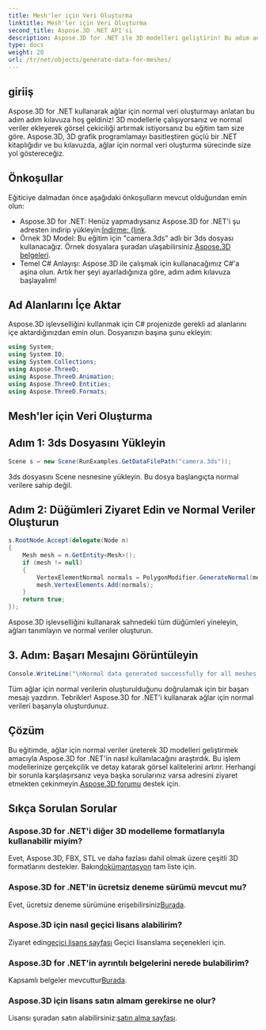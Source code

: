 ```yaml
---
title: Mesh'ler için Veri Oluşturma
linktitle: Mesh'ler için Veri Oluşturma
second_title: Aspose.3D .NET API'si
description: Aspose.3D for .NET ile 3D modelleri geliştirin! Bu adım adım kılavuzda ağlar için normal veriler oluşturmayı öğrenin. Gerçekçilik sadelikle buluşuyor.
type: docs
weight: 20
url: /tr/net/objects/generate-data-for-meshes/
---
```

## giriiş
Aspose.3D for .NET kullanarak ağlar için normal veri oluşturmayı anlatan bu adım adım kılavuza hoş geldiniz! 3D modellerle çalışıyorsanız ve normal veriler ekleyerek görsel çekiciliği artırmak istiyorsanız bu eğitim tam size göre. Aspose.3D, 3D grafik programlamayı basitleştiren güçlü bir .NET kitaplığıdır ve bu kılavuzda, ağlar için normal veri oluşturma sürecinde size yol göstereceğiz.
## Önkoşullar
Eğiticiye dalmadan önce aşağıdaki önkoşulların mevcut olduğundan emin olun:
- Aspose.3D for .NET: Henüz yapmadıysanız Aspose.3D for .NET'i şu adresten indirip yükleyin:[İndirme: {link](https://releases.aspose.com/3d/net/).
-  Örnek 3D Model: Bu eğitim için "camera.3ds" adlı bir 3ds dosyası kullanacağız. Örnek dosyalara şuradan ulaşabilirsiniz.[Aspose.3D belgeleri](https://reference.aspose.com/3d/net/).
- Temel C# Anlayışı: Aspose.3D ile çalışmak için kullanacağımız C#'a aşina olun.
Artık her şeyi ayarladığınıza göre, adım adım kılavuza başlayalım!
## Ad Alanlarını İçe Aktar
Aspose.3D işlevselliğini kullanmak için C# projenizde gerekli ad alanlarını içe aktardığınızdan emin olun. Dosyanızın başına şunu ekleyin:
```csharp
using System;
using System.IO;
using System.Collections;
using Aspose.ThreeD;
using Aspose.ThreeD.Animation;
using Aspose.ThreeD.Entities;
using Aspose.ThreeD.Formats;
```
## Mesh'ler için Veri Oluşturma
## Adım 1: 3ds Dosyasını Yükleyin
```csharp
Scene s = new Scene(RunExamples.GetDataFilePath("camera.3ds"));
```
3ds dosyasını Scene nesnesine yükleyin. Bu dosya başlangıçta normal verilere sahip değil.
## Adım 2: Düğümleri Ziyaret Edin ve Normal Veriler Oluşturun
```csharp
s.RootNode.Accept(delegate(Node n)
{
    Mesh mesh = n.GetEntity<Mesh>();
    if (mesh != null)
    {
        VertexElementNormal normals = PolygonModifier.GenerateNormal(mesh);
        mesh.VertexElements.Add(normals);
    }
    return true;
});
```
Aspose.3D işlevselliğini kullanarak sahnedeki tüm düğümleri yineleyin, ağları tanımlayın ve normal veriler oluşturun.
## 3. Adım: Başarı Mesajını Görüntüleyin
```csharp
Console.WriteLine("\nNormal data generated successfully for all meshes.");
```
Tüm ağlar için normal verilerin oluşturulduğunu doğrulamak için bir başarı mesajı yazdırın.
Tebrikler! Aspose.3D for .NET'i kullanarak ağlar için normal verileri başarıyla oluşturdunuz.
## Çözüm
Bu eğitimde, ağlar için normal veriler üreterek 3D modelleri geliştirmek amacıyla Aspose.3D for .NET'in nasıl kullanılacağını araştırdık. Bu işlem modellerinize gerçekçilik ve detay katarak görsel kalitelerini artırır.
 Herhangi bir sorunla karşılaşırsanız veya başka sorularınız varsa adresini ziyaret etmekten çekinmeyin.[Aspose.3D forumu](https://forum.aspose.com/c/3d/18) destek için.
## Sıkça Sorulan Sorular
### Aspose.3D for .NET'i diğer 3D modelleme formatlarıyla kullanabilir miyim?
 Evet, Aspose.3D, FBX, STL ve daha fazlası dahil olmak üzere çeşitli 3D formatlarını destekler. Bakın[dokümantasyon](https://reference.aspose.com/3d/net/) tam liste için.
### Aspose.3D for .NET'in ücretsiz deneme sürümü mevcut mu?
 Evet, ücretsiz deneme sürümüne erişebilirsiniz[Burada](https://releases.aspose.com/).
### Aspose.3D için nasıl geçici lisans alabilirim?
 Ziyaret edin[geçici lisans sayfası](https://purchase.aspose.com/temporary-license/) Geçici lisanslama seçenekleri için.
### Aspose.3D for .NET'in ayrıntılı belgelerini nerede bulabilirim?
 Kapsamlı belgeler mevcuttur[Burada](https://reference.aspose.com/3d/net/).
### Aspose.3D için lisans satın almam gerekirse ne olur?
 Lisansı şuradan satın alabilirsiniz:[satın alma sayfası](https://purchase.aspose.com/buy).